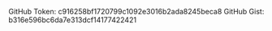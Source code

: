 GitHub Token: c916258bf1720799c1092e3016b2ada8245beca8
GitHub Gist: b316e596bc6da7e313dcf14177422421